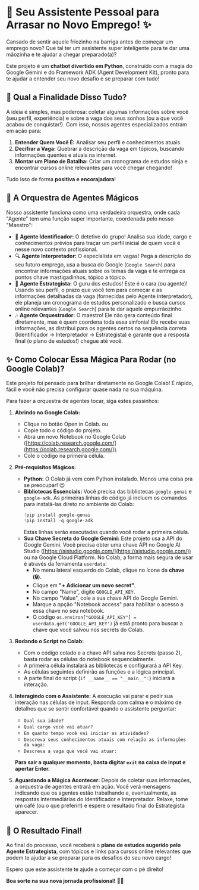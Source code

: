 # 🚀 Seu Assistente Pessoal para Arrasar no Novo Emprego! ✨

Cansado de sentir aquele friozinho na barriga antes de começar um emprego novo? Que tal ter um assistente super inteligente para te dar uma mãozinha e te ajudar a chegar preparado(a)?

Este projeto é um **chatbot divertido em Python**, construído com a magia do Google Gemini e do Framework ADK (Agent Development Kit), pronto para te ajudar a entender seu novo desafio e se preparar com tudo!

## 🤔 Qual a Finalidade Disso Tudo?

A ideia é simples, mas poderosa: coletar algumas informações sobre você (seu perfil, experiência) e sobre a vaga dos seus sonhos (ou a que você acabou de conquistar!). Com isso, nossos agentes especializados entram em ação para:

1.  **Entender Quem Você É:** Analisar seu perfil e conhecimentos atuais.
2.  **Decifrar a Vaga:** Quebrar a descrição da vaga em tópicos, buscando informações quentes e atuais na internet.
3.  **Montar um Plano de Batalha:** Criar um cronograma de estudos ninja e encontrar cursos online relevantes para você chegar chegando!

Tudo isso de forma **positiva e encorajadora**!

## 🤖 A Orquestra de Agentes Mágicos

Nosso assistente funciona como uma verdadeira orquestra, onde cada "Agente" tem uma função super importante, coordenada pelo nosso "Maestro":

* 🤖 **Agente Identificador:** O detetive do grupo! Analisa sua idade, cargo e conhecimentos prévios para traçar um perfil inicial de quem você é nesse novo contexto profissional.
* 🔍 **Agente Interpretador:** O especialista em vagas! Pega a descrição do seu futuro emprego, usa a busca do Google (`Google Search`) para encontrar informações atuais sobre os temas da vaga e te entrega os pontos chave mastigadinhos, tópico a tópico.
* 🧠 **Agente Estrategista:** O guru dos estudos! Este é o cara (ou agente)! Usando seu perfil, o prazo que você tem para começar e as informações detalhadas da vaga (fornecidas pelo Agente Interpretador), ele planeja um cronograma de estudos personalizado e busca cursos online relevantes (`Google Search`) para te dar aquele empurrãozinho.
* 🎶 **Agente Orquestrador:** O maestro! Ele não gera conteúdo final diretamente, mas é quem coordena toda essa sinfonia! Ele recebe suas informações, as distribui para os agentes certos na sequência correta (Identificador -> Interpretador -> Estrategista) e garante que a resposta final (o plano de estudos!) chegue até você.

## ✨ Como Colocar Essa Mágica Para Rodar (no Google Colab)?

Este projeto foi pensado para brilhar diretamente no Google Colab! É rápido, fácil e você não precisa configurar quase nada na sua máquina.

Para fazer a orquestra de agentes tocar, siga estes passinhos:

1.  **Abrindo no Google Colab:**
    * Clique no botão Open in Colab.
      ou
    * Copie todo o código do projeto.
    * Abra um novo Notebook no Google Colab ([https://colab.research.google.com/](https://colab.research.google.com/)).
    * Cole o código na primeira célula.

2.  **Pré-requisitos Mágicos:**
    * **Python:** O Colab já vem com Python instalado. Menos uma coisa pra se preocupar! 😉
    * **Bibliotecas Essenciais:** Você precisa das bibliotecas `google-genai` e `google-adk`. As primeiras linhas do código já incluem os comandos para instalá-las direto no ambiente do Colab:
        ```python
        !pip install google-genai
        !pip install -q google-adk
        ```
        Estas linhas serão executadas quando você rodar a primeira célula.
    * **Sua Chave Secreta do Google Gemini:** Este projeto usa a API do Google Gemini. Você precisa obter uma chave API no Google AI Studio ([https://aistudio.google.com/](https://aistudio.google.com/)) ou na Google Cloud Platform. No Colab, a forma mais segura de usar é através da ferramenta `userdata`:
        * No menu lateral esquerdo do Colab, clique no ícone da **chave (🔒)**.
        * Clique em **"+ Adicionar um novo secret"**.
        * No campo "Name", digite `GOOGLE_API_KEY`.
        * No campo "Value", cole a sua chave API do Google Gemini.
        * Marque a opção "Notebook access" para habilitar o acesso a essa chave no seu notebook.
        * O código `os.environ["GOOGLE_API_KEY"] = userdata.get('GOOGLE_API_KEY')` já está pronto para buscar a chave que você salvou nos secrets do Colab.

3.  **Rodando o Script no Colab:**
    * Com o código colado e a chave API salva nos Secrets (passo 2), basta rodar as células do notebook sequencialmente.
    * A primeira célula instalará as bibliotecas e configurará a API Key.
    * As células seguintes definirão as funções e a lógica principal.
    * A parte final do script (`if __name__ == "__main__":`) iniciará a interação.

4.  **Interagindo com o Assistente:**
    A execução vai parar e pedir sua interação nas células de input. Responda com calma e o máximo de detalhes que se sentir confortável quando o assistente perguntar:

    * `Qual sua idade?`
    * `Qual cargo você vai atuar?`
    * `Em quanto tempo você vai iniciar as atividades?`
    * `Descreva seus conhecimentos atuais com relação as informações da vaga:`
    * `Descreva a vaga que você vai atuar:`

    **Para sair a qualquer momento, basta digitar `exit` na caixa de input e apertar Enter.**

5.  **Aguardando a Mágica Acontecer:**
    Depois de coletar suas informações, a orquestra de agentes entrará em ação. Você verá mensagens indicando que os agentes estão trabalhando e, eventualmente, as respostas intermediárias do Identificador e Interpretador. Relaxe, tome um café (ou o que preferir!) e espere o resultado final do Estrategista aparecer.

## 🎉 O Resultado Final!

Ao final do processo, você receberá o **plano de estudos sugerido pelo Agente Estrategista**, com tópicos e links para cursos online relevantes que podem te ajudar a se preparar para os desafios do seu novo cargo!

Espero que este assistente te ajude a começar com o pé direito!


**Boa sorte na sua nova jornada profissional!** 💪✨
